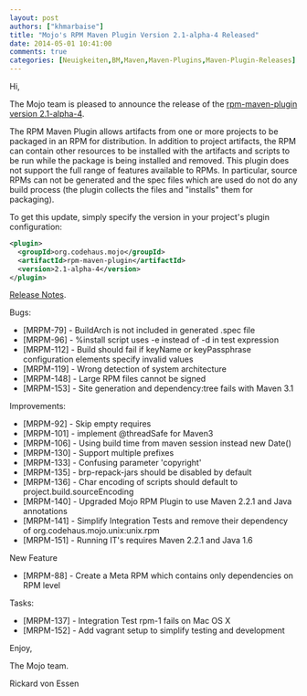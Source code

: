 ```yaml
---
layout: post
authors: ["khmarbaise"]
title: "Mojo's RPM Maven Plugin Version 2.1-alpha-4 Released"
date: 2014-05-01 10:41:00
comments: true
categories: [Neuigkeiten,BM,Maven,Maven-Plugins,Maven-Plugin-Releases]
---
```

Hi,

The Mojo team is pleased to announce the release of the
[rpm-maven-plugin version 2.1-alpha-4](http://mojo.codehaus.org/rpm-maven-plugin/).

The RPM Maven Plugin allows artifacts from one or more projects to be
packaged in an RPM for distribution. In addition to project artifacts, the
RPM can contain other resources to be installed with the artifacts and
scripts to be run while the package is being installed and removed. This
plugin does not support the full range of features available to RPMs. In
particular, source RPMs can not be generated and the spec files which are
used do not do any build process (the plugin collects the files and
"installs" them for packaging).


To get this update, simply specify the version in your project's plugin
configuration:

``` xml
<plugin>
  <groupId>org.codehaus.mojo</groupId>
  <artifactId>rpm-maven-plugin</artifactId>
  <version>2.1-alpha-4</version>
</plugin>
```

<!-- more -->

[Release Notes](http://jira.codehaus.org/secure/ReleaseNote.jspa?projectId=11970&version=19640).

Bugs:

* [MRPM-79] - BuildArch is not included in generated .spec file
* [MRPM-96] - %install script uses -e instead of -d in test expression
* [MRPM-112] - Build should fail if keyName or keyPassphrase configuration elements specify invalid values
* [MRPM-119] - Wrong detection of system architecture
* [MRPM-148] - Large RPM files cannot be signed
* [MRPM-153] - Site generation and dependency:tree fails with Maven 3.1

Improvements:

 * [MRPM-92] - Skip empty requires
 * [MRPM-101] - implement @threadSafe for Maven3
 * [MRPM-106] - Using build time from maven session instead new Date()
 * [MRPM-130] - Support multiple prefixes
 * [MRPM-133] - Confusing parameter 'copyright'
 * [MRPM-135] - brp-repack-jars should be disabled by default
 * [MRPM-136] - Char encoding of scripts should default to project.build.sourceEncoding
 * [MRPM-140] - Upgraded Mojo RPM Plugin to use Maven 2.2.1 and Java annotations
 * [MRPM-141] - Simplify Integration Tests and remove their dependency of org.codehaus.mojo.unix:unix.rpm
 * [MRPM-151] - Running IT's requires Maven 2.2.1 and Java 1.6

New Feature

 * [MRPM-88] - Create a Meta RPM which contains only dependencies on RPM level

Tasks:

 * [MRPM-137] - Integration Test rpm-1 fails on Mac OS X
 * [MRPM-152] - Add vagrant setup to simplify testing and development

Enjoy,

The Mojo team.

Rickard von Essen


